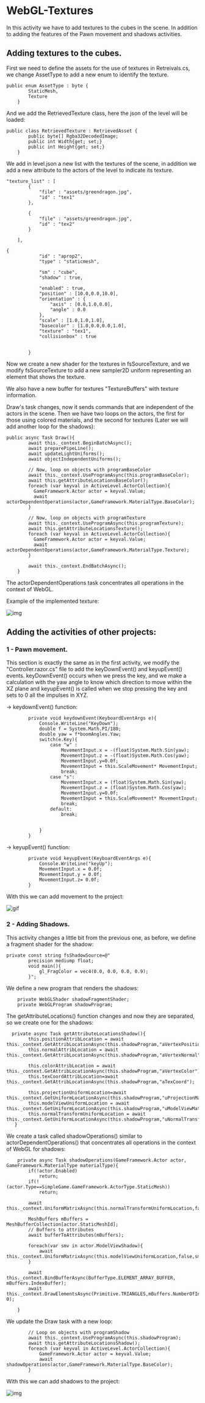 # WebGL-Textures

In this activity we have to add textures to the cubes in the scene. In addition to adding the features of the Pawn movement and shadows activities.

## Adding textures to the cubes.

First we need to define the assets for the use of textures in Retreivals.cs, we change AssetType to add a new enum to identify the texture.

```
public enum AssetType : byte {
        StaticMesh,
        Texture
    }
```

And we add the RetrievedTexture class, here the json of the level will be loaded:

```
public class RetrievedTexture : RetrievedAsset {
        public byte[] Rgba32DecodedImage; 
        public int Width{get; set;}
        public int Height{get; set;}
    }
```

We add in level.json a new list with the textures of the scene, in addition we add a new attribute to the actors of the level to indicate its texture.

```
"texture_list" : [
        {
            "file" : "assets/greendragon.jpg",
            "id" : "tex1"
        },

        {
            "file" : "assets/greendragon.jpg",
            "id" : "tex2"
        }

    ],
```

```
{
            "id" : "aprop2",
            "type" : "staticmesh",

            "sm" : "cube",
            "shadow" : true,

            "enabled" : true,
            "position" : [10.0,0.0,10.0],
            "orientation" : {
                "axis" : [0.0,1.0,0.0],
                "angle" : 0.0
            },
            "scale" : [1.0,1.0,1.0],
            "basecolor" : [1.0,0.0,0.0,1.0],
            "texture" : "tex1",
            "collisionbox" : true


        }
```

Now we create a new shader for the textures in fsSourceTexture, and we modify fsSourceTexture to add a new sampler2D uniform representing an element that shows the texture.

We also have a new buffer for textures "TextureBuffers" with texture information.

Draw's task changes, now it sends commands that are independent of the actors in the scene. Then we have two loops on the actors, the first for those using colored materials, and the second for textures (Later we will add another loop for the shadows):

```
public async Task Draw(){
        await this._context.BeginBatchAsync();
        await preparePipeLine();
        await updateLightUniforms(); 
        await objectIndependentUniforms();

        // Now, loop on objects with programBaseColor
        await this._context.UseProgramAsync(this.programBaseColor);
        await this.getAttributeLocationsBaseColor();
        foreach (var keyval in ActiveLevel.ActorCollection){
          GameFramework.Actor actor = keyval.Value;
          await actorDependentOperations(actor,GameFramework.MaterialType.BaseColor);
        }

        // Now, loop on objects with programTexture
        await this._context.UseProgramAsync(this.programTexture);
        await this.getAttributeLocationsTexture();
        foreach (var keyval in ActiveLevel.ActorCollection){
          GameFramework.Actor actor = keyval.Value;
          await actorDependentOperations(actor,GameFramework.MaterialType.Texture);
        }

        await this._context.EndBatchAsync();
    }
```

The actorDependentOperations task concentrates all operations in the context of WebGL.

Example of the implemented texture:

![img](./img/texture.JPG)

## Adding the activities of other projects:

### 1 - Pawn movement.

This section is exactly the same as in the first activity, we modify the "Controller.razor.cs" file to add the keyDownEvent() and keyupEvent() events.
keyDownEvent() occurs when we press the key, and we make a calculation with the yaw angle to know which direction to move within the XZ plane and keyupEvent() is called when we stop pressing the key and sets to 0 all the impulses in XYZ.

-> keydownEvent() function:
```
        private void keydownEvent(KeyboardEventArgs e){
            Console.WriteLine("KeyDown");
            double f = System.Math.PI/180;                        
            double yaw = f*boomAngles.Yaw;
            switch(e.Key){
                case "w" :
                    MovementInput.x = -(float)System.Math.Sin(yaw);
                    MovementInput.z = -(float)System.Math.Cos(yaw);
                    MovementInput.y=0.0f;
                    MovementInput = this.ScaleMovement* MovementInput;
                    break;
                case "s":
                    MovementInput.x = (float)System.Math.Sin(yaw);
                    MovementInput.z = (float)System.Math.Cos(yaw);
                    MovementInput.y=0.0f;
                    MovementInput = this.ScaleMovement* MovementInput;
                    break;
                default:
                    break;
                    

            }
        }
```

-> keyupEvent() function:
```
        private void keyupEvent(KeyboardEventArgs e){
            Console.WriteLine("keyUp"); 
            MovementInput.x = 0.0f;
            MovementInput.y = 0.0f;
            MovementInput.z= 0.0f;
        }
```
With this we can add movement to the project:

![gif](./GIF/movement.gif)

### 2 - Adding Shadows.

This activity changes a little bit from the previous one, as before, we define a fragment shader for the shadow:

```
private const string fsShadowSource=@"
        precision mediump float;
        void main(){
            gl_FragColor = vec4(0.0, 0.0, 0.0, 0.9);
        }";
```

We define a new program that renders the shadows:

```
    private WebGLShader shadowFragmentShader;
    private WebGLProgram shadowProgram;
```

The getAttributeLocations() function changes and now they are separated, so we create one for the shadows:

```
  private async Task getAttributeLocationsShadow(){
        this.positionAttribLocation = await this._context.GetAttribLocationAsync(this.shadowProgram,"aVertexPosition");
        this.normalAttribLocation = await this._context.GetAttribLocationAsync(this.shadowProgram,"aVertexNormal");

        this.colorAttribLocation = await this._context.GetAttribLocationAsync(this.shadowProgram,"aVertexColor");
        this.texCoordAttribLocation=await this._context.GetAttribLocationAsync(this.shadowProgram,"aTexCoord");

        this.projectionUniformLocation=await this._context.GetUniformLocationAsync(this.shadowProgram,"uProjectionMatrix");
        this.modelViewUniformLocation = await this._context.GetUniformLocationAsync(this.shadowProgram,"uModelViewMatrix");
        this.normalTransformUniformLocation = await this._context.GetUniformLocationAsync(this.shadowProgram,"uNormalTransformMatrix");
   }
```

We create a task called shadowOperations() similar to actorDependentOperations() that concentrates all operations in the context of WebGL for shadows:

```
    private async Task shadowOperations(GameFramework.Actor actor, GameFramework.MaterialType materialType){
        if(!actor.Enabled) 
            return;
        if(!(actor.Type==SimpleGame.GameFramework.ActorType.StaticMesh)) 
            return;
           
        await this._context.UniformMatrixAsync(this.normalTransformUniformLocation,false,actor.NormalTransform.GetArray());

        MeshBuffers mBuffers = MeshBufferCollection[actor.StaticMeshId]; 
        // Buffers to attributes
        await bufferToAttributes(mBuffers);

        foreach(var smv in actor.ModelViewShadow){
            await this._context.UniformMatrixAsync(this.modelViewUniformLocation,false,smv.GetArray());
        }

        await this._context.BindBufferAsync(BufferType.ELEMENT_ARRAY_BUFFER, mBuffers.IndexBuffer);
        await this._context.DrawElementsAsync(Primitive.TRIANGLES,mBuffers.NumberOfIndices,DataType.UNSIGNED_SHORT, 0);
        
    }
```

We update the Draw task with a new loop:

```
        // Loop on objects with programShadow
        await this._context.UseProgramAsync(this.shadowProgram);
        await this.getAttributeLocationsShadow();
        foreach (var keyval in ActiveLevel.ActorCollection){
            GameFramework.Actor actor = keyval.Value;
            await shadowOperations(actor,GameFramework.MaterialType.BaseColor);
        }
```

With this we can add shadows to the project:

![img](./img/shadow.JPG)
